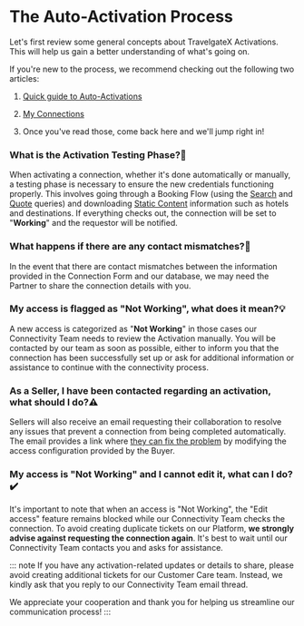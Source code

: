 ﻿---
sidebar_position: 8
---

# The Auto-Activation Process


Let's first review some general concepts about TravelgateX Activations. This will help us gain a better understanding of what's going on.

If you're new to the process, we recommend checking out the following two articles:

1. [Quick guide to Auto-Activations](https://knowledge.travelgate.com/auto-activations-quickguide)
1. [My Connections](https://knowledge.travelgate.com/my-connections)  

1. Once you've read those, come back here and we'll jump right in!

### What is the Activation Testing Phase?🚀
When activating a connection, whether it's done automatically or manually, a testing phase is necessary to ensure the new credentials functioning properly. This involves going through a Booking Flow (using the [Search](https://knowledge.travelgate.com/hotel-x-development-search-query) and [Quote](https://knowledge.travelgate.com/hotel-x-development-quote-query) queries) and downloading [Static Content](https://knowledge.travelgate.com/buying-on-travelgatex#hotel-x-development-static-content) information such as hotels and destinations. If everything checks out, the connection will be set to "**Working**" and the requestor will be notified. 

### What happens if there are any contact mismatches?🔎
In the event that there are contact mismatches between the information provided in the Connection Form and our database, we may need the Partner to share the connection details with you. 

### My access is flagged as "Not Working", what does it mean?💡
A new access is categorized as "**Not Working**" in those cases our Connectivity Team needs to review the Activation manually. You will be contacted by our team as soon as possible, either to inform you that the connection has been successfully set up or ask for additional information or assistance to continue with the connectivity process.

### As a Seller, I have been contacted regarding an activation, what should I do?⚠️
Sellers will also receive an email requesting their collaboration to resolve any issues that prevent a connection from being completed automatically. The email provides a link where [they can fix the problem](https://community.travelgatex.com/t/empower-your-selling-experience-with-our-latest-feature-manage-and-correct-failed-activations-as-a-seller/3724) by modifying the access configuration provided by the Buyer.
### My access is "Not Working" and I cannot edit it, what can I do?✔️
It's important to note that when an access is "Not Working", the "Edit access" feature remains blocked while our Connectivity Team checks the connection. To avoid creating duplicate tickets on our Platform, **we strongly advise against requesting the connection again**. It's best to wait until our Connectivity Team contacts you and asks for assistance. 
 

::: note
If you have any activation-related updates or details to share, please avoid creating additional tickets for our Customer Care team. Instead, we kindly ask that you reply to our Connectivity Team email thread.  

We appreciate your cooperation and thank you for helping us streamline our communication process!
:::
 